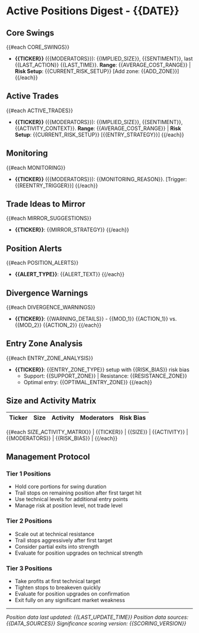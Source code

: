 # Active Positions Digest - {{DATE}}

## Core Swings
{{#each CORE_SWINGS}}
- **{{TICKER}}** ({{MODERATORS}}): {{IMPLIED_SIZE}}, {{SENTIMENT}}, last {{LAST_ACTION}} {{LAST_TIME}}. 
  **Range**: {{AVERAGE_COST_RANGE}} | **Risk Setup**: {{CURRENT_RISK_SETUP}}
  [Add zone: {{ADD_ZONE}}]
{{/each}}

## Active Trades
{{#each ACTIVE_TRADES}}
- **{{TICKER}}** ({{MODERATORS}}): {{IMPLIED_SIZE}}, {{SENTIMENT}}, {{ACTIVITY_CONTEXT}}. 
  **Range**: {{AVERAGE_COST_RANGE}} | **Risk Setup**: {{CURRENT_RISK_SETUP}}
  [{{ENTRY_STRATEGY}}]
{{/each}}

## Monitoring
{{#each MONITORING}}
- **{{TICKER}}** ({{MODERATORS}}): {{MONITORING_REASON}}. [Trigger: {{REENTRY_TRIGGER}}]
{{/each}}

## Trade Ideas to Mirror
{{#each MIRROR_SUGGESTIONS}}
- **{{TICKER}}**: {{MIRROR_STRATEGY}}
{{/each}}

## Position Alerts
{{#each POSITION_ALERTS}}
- **{{ALERT_TYPE}}**: {{ALERT_TEXT}}
{{/each}}

## Divergence Warnings
{{#each DIVERGENCE_WARNINGS}}
- **{{TICKER}}**: {{WARNING_DETAILS}} - {{MOD_1}} {{ACTION_1}} vs. {{MOD_2}} {{ACTION_2}}
{{/each}}

## Entry Zone Analysis
{{#each ENTRY_ZONE_ANALYSIS}}
- **{{TICKER}}**: {{ENTRY_ZONE_TYPE}} setup with {{RISK_BIAS}} risk bias
  - Support: {{SUPPORT_ZONE}} | Resistance: {{RESISTANCE_ZONE}}
  - Optimal entry: {{OPTIMAL_ENTRY_ZONE}}
{{/each}}

## Size and Activity Matrix

| Ticker | Size | Activity | Moderators | Risk Bias |
|--------|------|----------|------------|-----------|
{{#each SIZE_ACTIVITY_MATRIX}}
| {{TICKER}} | {{SIZE}} | {{ACTIVITY}} | {{MODERATORS}} | {{RISK_BIAS}} |
{{/each}}

## Management Protocol

### Tier 1 Positions
- Hold core portions for swing duration
- Trail stops on remaining position after first target hit
- Use technical levels for additional entry points
- Manage risk at position level, not trade level

### Tier 2 Positions
- Scale out at technical resistance
- Trail stops aggressively after first target
- Consider partial exits into strength
- Evaluate for position upgrades on technical strength

### Tier 3 Positions
- Take profits at first technical target
- Tighten stops to breakeven quickly
- Evaluate for position upgrades on confirmation
- Exit fully on any significant market weakness

---

*Position data last updated: {{LAST_UPDATE_TIME}}*
*Position data sources: {{DATA_SOURCES}}*
*Significance scoring version: {{SCORING_VERSION}}*